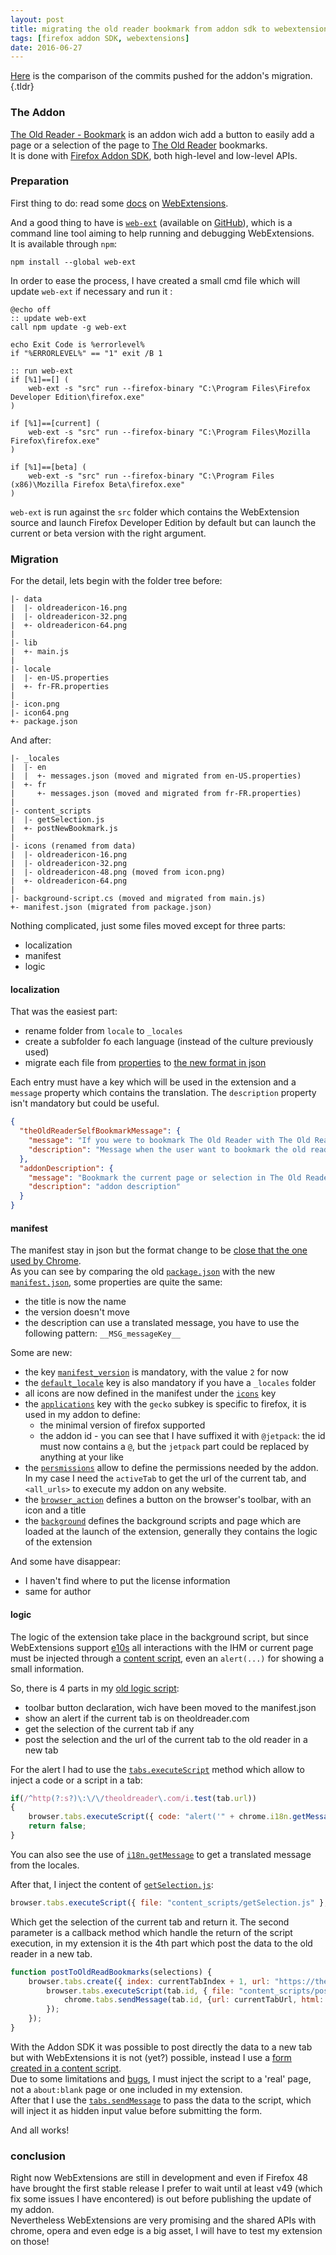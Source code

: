 ```yaml
---
layout: post
title: migrating the old reader bookmark from addon sdk to webextensions
tags: [firefox addon SDK, webextensions]
date: 2016-06-27
---
```


[Here](https://github.com/laedit/the-old-reader-bookmark/compare/7ae5b664a477db4a65aab0ceb63698496c103583...ccf3eac7a37ef260e44cda7d3847cfe9bc55faf3) is the comparison of the commits pushed for the addon's migration.{.tldr}


### The Addon


[The Old Reader - Bookmark](https://addons.mozilla.org/en-US/firefox/addon/the-old-reader-bookmark/) is an addon wich add a button to easily add a page or a selection of the page to [The Old Reader](https://theoldreader.com) bookmarks.  
It is done with [Firefox Addon SDK](https://developer.mozilla.org/en-US/Add-ons/SDK), both high-level and low-level APIs.


### Preparation

First thing to do: read some [docs](https://developer.mozilla.org/en-US/Add-ons/WebExtensions) on [WebExtensions](https://wiki.mozilla.org/WebExtensions).

And a good thing to have is [`web-ext`](https://blog.mozilla.org/addons/2016/04/14/developing-extensions-with-web-ext-1-0/) (available on [GitHub](https://github.com/mozilla/web-ext)), which is a command line tool aiming to help running and debugging WebExtensions.  
It is available through `npm`:

```
npm install --global web-ext
```

In order to ease the process, I have created a small cmd file which will update `web-ext` if necessary and run it :

```
@echo off
:: update web-ext
call npm update -g web-ext

echo Exit Code is %errorlevel%
if "%ERRORLEVEL%" == "1" exit /B 1

:: run web-ext
if [%1]==[] (
    web-ext -s "src" run --firefox-binary "C:\Program Files\Firefox Developer Edition\firefox.exe"
)

if [%1]==[current] (
    web-ext -s "src" run --firefox-binary "C:\Program Files\Mozilla Firefox\firefox.exe"
)

if [%1]==[beta] (
    web-ext -s "src" run --firefox-binary "C:\Program Files (x86)\Mozilla Firefox Beta\firefox.exe"
)
```

`web-ext` is run against the `src` folder which contains the WebExtension source and launch Firefox Developer Edition by default but can launch the current or beta version with the right argument.


### Migration

For the detail, lets begin with the folder tree before:

```
|- data
|  |- oldreadericon-16.png
|  |- oldreadericon-32.png
|  +- oldreadericon-64.png
|
|- lib
|  +- main.js
|
|- locale
|  |- en-US.properties
|  +- fr-FR.properties
|
|- icon.png
|- icon64.png
+- package.json
```

And after:

```
|- _locales
|  |- en
|  |  +- messages.json (moved and migrated from en-US.properties)
|  +- fr
|     +- messages.json (moved and migrated from fr-FR.properties)
|
|- content_scripts
|  |- getSelection.js
|  +- postNewBookmark.js
|
|- icons (renamed from data)
|  |- oldreadericon-16.png
|  |- oldreadericon-32.png
|  |- oldreadericon-48.png (moved from icon.png)
|  +- oldreadericon-64.png
|
|- background-script.cs (moved and migrated from main.js)
+- manifest.json (migrated from package.json)
```

Nothing complicated, just some files moved except for three parts:

- localization
- manifest
- logic

#### localization

That was the easiest part:

- rename folder from `locale` to `_locales`
- create a subfolder fo each language (instead of the culture previously used)
- migrate each file from [properties](https://developer.mozilla.org/en-US/Add-ons/SDK/Tutorials/l10n) to [the new format in json](https://developer.mozilla.org/en-US/Add-ons/WebExtensions/Internationalization)

Each entry must have a key which will be used in the extension and a `message` property which contains the translation. The `description` property isn't mandatory but could be useful.

``` json
{
  "theOldReaderSelfBookmarkMessage": {
    "message": "If you were to bookmark The Old Reader with The Old Reader then the universe will fold in on itself and become a very large black hole.",
    "description": "Message when the user want to bookmark the old reader itself"
  },
  "addonDescription": {
    "message": "Bookmark the current page or selection in The Old Reader (premium membership needed)",
    "description": "addon description"
  }
}
```

#### manifest

The manifest stay in json but the format change to be [close that the one used by Chrome](https://developer.mozilla.org/en-US/Add-ons/WebExtensions/manifest.json).  
As you can see by comparing the old [`package.json`](https://github.com/laedit/the-old-reader-bookmark/blob/7ae5b664a477db4a65aab0ceb63698496c103583/src/package.json) with the new [`manifest.json`](https://github.com/laedit/the-old-reader-bookmark/blob/master/src/manifest.json), some properties are quite the same:

- the title is now the name
- the version doesn't move
- the description can use a translated message, you have to use the following pattern: `__MSG_messageKey__`

Some are new:

- the key [`manifest_version`](https://developer.mozilla.org/en-US/Add-ons/WebExtensions/manifest.json/manifest_version) is mandatory, with the value `2` for now
- the [`default_locale`](https://developer.mozilla.org/en-US/Add-ons/WebExtensions/manifest.json/default_locale) key is also mandatory if you have a `_locales` folder
- all icons are now defined in the manifest under the [`icons`](https://developer.mozilla.org/en-US/Add-ons/WebExtensions/manifest.json/icons) key
- the [`applications`](https://developer.mozilla.org/en-US/Add-ons/WebExtensions/manifest.json/applications) key with the `gecko` subkey is specific to firefox, it is used in my addon to define:
  - the minimal version of firefox supported
  - the addon id - you can see that I have suffixed it with `@jetpack`: the id must now contains a `@`, but the `jetpack` part could be replaced by anything at your like
- the [`persmissions`](https://developer.mozilla.org/en-US/Add-ons/WebExtensions/manifest.json/permissions) allow to define the permissions needed by the addon. In my case I need the `activeTab` to get the url of the current tab, and `<all_urls>` to execute my addon on any website.
- the [`browser_action`](https://developer.mozilla.org/en-US/Add-ons/WebExtensions/manifest.json/browser_action) defines a button on the browser's toolbar, with an icon and a title
- the [`background`](https://developer.mozilla.org/en-US/Add-ons/WebExtensions/manifest.json/background) defines the background scripts and page which are loaded at the launch of the extension, generally they contains the logic of the extension

And some have disappear:

- I haven't find where to put the license information
- same for author

#### logic

The logic of the extension take place in the background script, but since WebExtensions support [e10s](https://wiki.mozilla.org/Electrolysis) all interactions with the IHM or current page must be injected through a [content script](https://developer.mozilla.org/en-US/Add-ons/WebExtensions/Content_scripts), even an `alert(...)` for showing a small information.

So, there is 4 parts in my [old logic script](https://github.com/laedit/the-old-reader-bookmark/blob/7ae5b664a477db4a65aab0ceb63698496c103583/src/lib/main.js):

- toolbar button declaration, wich have been moved to the manifest.json
- show an alert if the current tab is on theoldreader.com
- get the selection of the current tab if any
- post the selection and the url of the current tab to the old reader in a new tab

For the alert I had to use the [`tabs.executeScript`](https://developer.mozilla.org/en-US/Add-ons/WebExtensions/API/tabs/executeScript) method which allow to inject a code or a script in a tab:

``` js
if(/^http(?:s?)\:\/\/theoldreader\.com/i.test(tab.url))
{
    browser.tabs.executeScript({ code: "alert('" + chrome.i18n.getMessage("theOldReaderSelfBookmarkMessage") + "');" });
    return false;
}
```

You can also see the use of [`i18n.getMessage`](https://developer.mozilla.org/en-US/Add-ons/WebExtensions/API/i18n/getMessage) to get a translated message from the locales.

After that, I inject the content of [`getSelection.js`](https://github.com/laedit/the-old-reader-bookmark/blob/ccf3eac7a37ef260e44cda7d3847cfe9bc55faf3/src/content_scripts/getSelection.js):

``` js
browser.tabs.executeScript({ file: "content_scripts/getSelection.js" }, postToOldReadBookmarks);
```

Which get the selection of the current tab and return it. The second parameter is a callback method which handle the return of the script execution, in my extension it is the 4th part which post the data to the old reader in a new tab.

``` js
function postToOldReadBookmarks(selections) {
    browser.tabs.create({ index: currentTabIndex + 1, url: "https://theoldreader.com/bookmarks/bookmark" }, function (tab) {
        browser.tabs.executeScript(tab.id, { file: "content_scripts/postNewBookmark.js" }, function () {
            chrome.tabs.sendMessage(tab.id, {url: currentTabUrl, html: selections});
        });
    });
}
```

With the Addon SDK it was possible to post directly the data to a new tab but with WebExtensions it is not (yet?) possible, instead I use a [form created in a content script](https://github.com/laedit/the-old-reader-bookmark/blob/ccf3eac7a37ef260e44cda7d3847cfe9bc55faf3/src/content_scripts/postNewBookmark.js).  
Due to some limitations and [bugs](https://bugzilla.mozilla.org/show_bug.cgi?id=1272890), I must inject the script to a 'real' page, not a `about:blank` page or one included in my extension.  
After that I use the [`tabs.sendMessage`](https://developer.mozilla.org/en-US/Add-ons/WebExtensions/API/tabs/sendMessage) to pass the data to the script, which will inject it as hidden input value before submitting the form.

And all works!

### conclusion

Right now WebExtensions are still in development and even if Firefox 48 have brought the first stable release I prefer to wait until at least v49 (which fix some issues I have encontered) is out before publishing the update of my addon.  
Nevertheless WebExtensions are very promising and the shared APIs with chrome, opera and even edge is a big asset, I will have to test my extension on those!